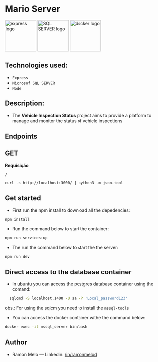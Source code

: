 # Mario Server

<div>
<img src="https://user-images.githubusercontent.com/25181517/183859966-a3462d8d-1bc7-4880-b353-e2cbed900ed6.png" alt="express logo" width="100" height="auto">
<img src="https://raw.githubusercontent.com/marwin1991/profile-technology-icons/refs/heads/main/icons/mssql.png" alt="SQL SERVER logo" width="100" height="auto">
<img src="https://raw.githubusercontent.com/marwin1991/profile-technology-icons/refs/heads/main/icons/docker.png" alt="docker logo" width="100" height="auto">

## Technologies used:

- `Express`
- `Microsof SQL SERVER`
- `Node`

## Description:

- The **Vehicle Inspection Status** project aims to provide a platform to manage and monitor the status of vehicle inspections

## Endpoints

## GET

**Requisição**

`/`

```
curl -s http://localhost:3000/ | python3 -m json.tool

```

## Get started

- First run the npm install to download all the depedencies:

```sh
npm install
```

- Run the command below to start the container:

```sh
npm run services:up
```

- The run the command below to start the the server:

```sh
npm run dev
```

## Direct access to the database container

- In ubuntu you can access the postgres database container using the comand:

```sh
  sqlcmd -S localhost,1400 -U sa -P 'Local_password123'

```

obs.: For using the sqlcm you need to install the `mssql-tools`

- You can access the docker container withe the command below:

```sh
docker exec -it mssql_server bin/bash
```

## Author

- Ramon Melo — Linkedin: [/in/ramonmelod](https://www.linkedin.com/in/ramonmelod/)
